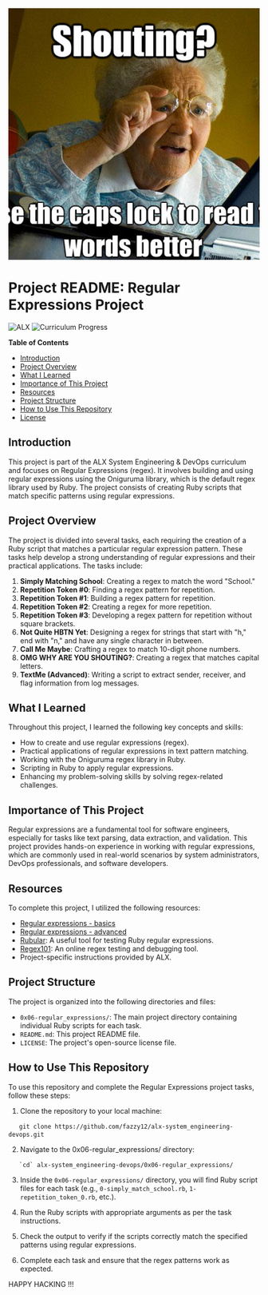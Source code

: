 <div style="width: 100%; height: 0; padding-bottom: 100%; position: relative;">
    <img src="shouting.jpg" alt="OOP Image" style="position: absolute; width: 100%; height: 100%; object-fit: cover;">
</div>

# Project README: Regular Expressions Project

![ALX](https://img.shields.io/badge/ALX-System%20Engineering%20%26%20DevOps-blue?style=plastic)
![Curriculum Progress](https://img.shields.io/badge/Curriculum%20Progress-121.58%25-brightgreen?style=plastic)

**Table of Contents**
- [Introduction](#introduction)
- [Project Overview](#project-overview)
- [What I Learned](#what-i-learned)
- [Importance of This Project](#importance-of-this-project)
- [Resources](#resources)
- [Project Structure](#project-structure)
- [How to Use This Repository](#how-to-use-this-repository)
- [License](#license)

## Introduction

This project is part of the ALX System Engineering & DevOps curriculum and focuses on Regular Expressions (regex). It involves building and using regular expressions using the Oniguruma library, which is the default regex library used by Ruby. The project consists of creating Ruby scripts that match specific patterns using regular expressions.

## Project Overview

The project is divided into several tasks, each requiring the creation of a Ruby script that matches a particular regular expression pattern. These tasks help develop a strong understanding of regular expressions and their practical applications. The tasks include:

1. **Simply Matching School**: Creating a regex to match the word "School."
2. **Repetition Token #0**: Finding a regex pattern for repetition.
3. **Repetition Token #1**: Building a regex pattern for repetition.
4. **Repetition Token #2**: Creating a regex for more repetition.
5. **Repetition Token #3**: Developing a regex pattern for repetition without square brackets.
6. **Not Quite HBTN Yet**: Designing a regex for strings that start with "h," end with "n," and have any single character in between.
7. **Call Me Maybe**: Crafting a regex to match 10-digit phone numbers.
8. **OMG WHY ARE YOU SHOUTING?**: Creating a regex that matches capital letters.
9. **TextMe (Advanced)**: Writing a script to extract sender, receiver, and flag information from log messages.

## What I Learned

Throughout this project, I learned the following key concepts and skills:

- How to create and use regular expressions (regex).
- Practical applications of regular expressions in text pattern matching.
- Working with the Oniguruma regex library in Ruby.
- Scripting in Ruby to apply regular expressions.
- Enhancing my problem-solving skills by solving regex-related challenges.

## Importance of This Project

Regular expressions are a fundamental tool for software engineers, especially for tasks like text parsing, data extraction, and validation. This project provides hands-on experience in working with regular expressions, which are commonly used in real-world scenarios by system administrators, DevOps professionals, and software developers.

## Resources

To complete this project, I utilized the following resources:

- [Regular expressions - basics](http://www.regular-expressions.info/)
- [Regular expressions - advanced](http://www.w3schools.com/jsref/jsref_obj_regexp.asp)
- [Rubular](http://rubular.com/): A useful tool for testing Ruby regular expressions.
- [Regex101](https://regex101.com/): An online regex testing and debugging tool.
- Project-specific instructions provided by ALX.

## Project Structure

The project is organized into the following directories and files:

- `0x06-regular_expressions/`: The main project directory containing individual Ruby scripts for each task.
- `README.md`: This project README file.
- `LICENSE`: The project's open-source license file.

## How to Use This Repository

To use this repository and complete the Regular Expressions project tasks, follow these steps:

1. Clone the repository to your local machine:

```
   git clone https://github.com/fazzy12/alx-system_engineering-devops.git
```
2. Navigate to the 0x06-regular_expressions/ directory:

```
   `cd` alx-system_engineering-devops/0x06-regular_expressions/
```
3. Inside the `0x06-regular_expressions/` directory, you will find Ruby script files for each task 
(e.g., `0-simply_match_school.rb`, `1-repetition_token_0.rb`, etc.).

4. Run the Ruby scripts with appropriate arguments as per the task instructions.

5. Check the output to verify if the scripts correctly match the specified patterns using regular expressions.

6. Complete each task and ensure that the regex patterns work as expected.

HAPPY HACKING !!!